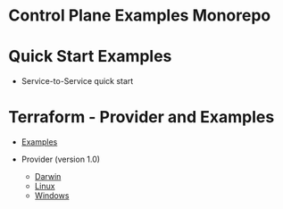 # Control Plane Examples Monorepo


# Quick Start Examples

- Service-to-Service quick start


# Terraform - Provider and Examples

- [Examples](./terraform/examples)


- Provider (version 1.0)
  - [Darwin](https://github.com/controlplane-com/examples/raw/main/terraform/provider/1.0/terraform-provider-cpln_1.0_darwin_amd64.tgz)
  - [Linux](https://github.com/controlplane-com/examples/raw/main/terraform/provider/1.0/terraform-provider-cpln_1.0_linux_amd64.tgz)
  - [Windows](https://github.com/controlplane-com/examples/raw/main/terraform/provider/1.0/terraform-provider-cpln_1.0_windows_amd64.tgz)